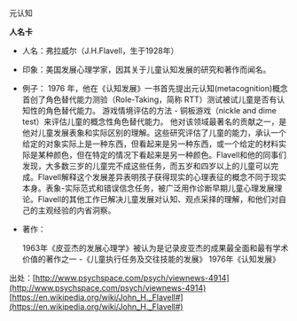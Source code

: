 元认知

**人名卡**



- 人名：弗拉威尔（J.H.Flavell，生于1928年）
- 印象：美国发展心理学家，因其关于儿童认知发展的研究和著作而闻名。
- 例子：
 1976 年，他在《认知发展》一书首先提出元认知(metacognition)概念
首创了角色替代能力测验（Role-Taking，简称 RTT）测试被试儿童是否有认知性的角色替代能力。
游戏情境评估的方法 - 铜板游戏（nickle and dime test）来评估儿童的概念性角色替代能力。
他对该领域最著名的贡献之一，是他对儿童发展表象和实际区别的理解。这些研究评估了儿童的能力，承认一个给定的对象实际上是一种东西，但看起来是另一种东西，或一个给定的材料实际是某种颜色，但在特定的情况下看起来是另一种颜色。Flavell和他的同事们发现，大多数三岁的儿童完不成这些任务，而五岁和四岁以上的儿童可以完成。Flavell解释这个发展差异表明孩子获得现实的心理表征的概念不同于现实本身。表象-实际范式和错误信念任务，被广泛用作诊断早期儿童心理发展理论。Flavell的其他工作已解决儿童发展对认知、观点采择的理解，和他们对自己的主观经验的内省洞察。



- 著作：

    1963年《皮亚杰的发展心理学》被认为是记录皮亚杰的成果最全面和最有学术价值的著作之一
-《儿童执行任务及交往技能的发展》
1976年《认知发展》

出处：[http://www.psychspace.com/psych/viewnews-4914](http://www.psychspace.com/psych/viewnews-4914)
[https://en.wikipedia.org/wiki/John_H._Flavell#](https://en.wikipedia.org/wiki/John_H._Flavell#)
